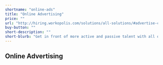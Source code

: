 ```yaml
---
shortname: "online-ads"
title: "Online Advertising"
price: ""
url: "http://hiring.workopolis.com/solutions/all-solutions/#advertise-container"
buy-button: ""
short-description: ""
short-blurb: "Get in front of more active and passive talent with all of the advertising options you could possibly need, including Google Display Network, Facebook, and Workopolis."
---
```


## Online Advertising

